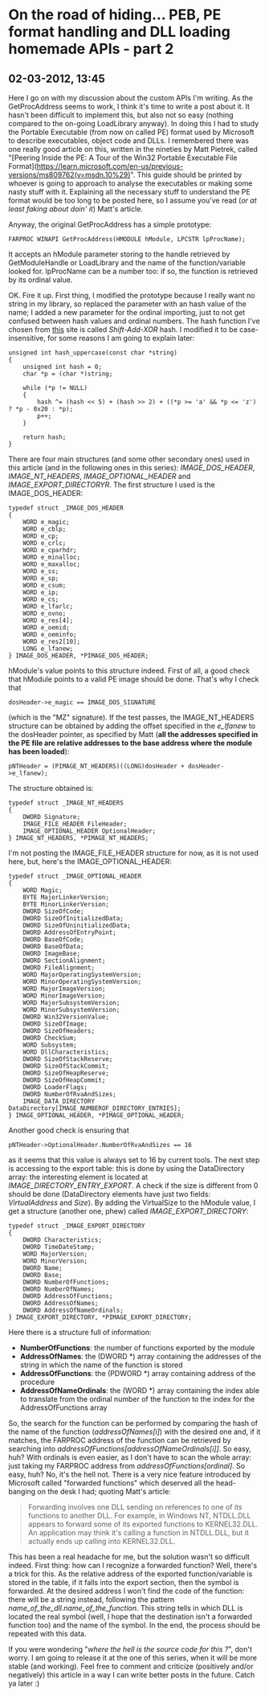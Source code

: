 On the road of hiding... PEB, PE format handling and DLL loading homemade APIs - part 2
=======================================================================================

02-03-2012, 13:45
-----------------

Here I go on with my discussion about the custom APIs I'm writing. As the GetProcAddress seems to work, I think it's time to write a post about it. It hasn't been difficult to implement this, but also not so easy (nothing compared to the on-going LoadLibrary anyway). In doing this I had to study the Portable Executable (from now on called PE) format used by Microsoft to describe executables, object code and DLLs. I remembered there was one really good article on this, written in the nineties by Matt Pietrek, called "[Peering Inside the PE: A Tour of the Win32 Portable Executable File Format](https://learn.microsoft.com/en-us/previous-versions/ms809762(v=msdn.10%29)". This guide should be printed by whoever is going to approach to analyse the executables or making some nasty stuff with it. Explaining all the necessary stuff to understand the PE format would be too long to be posted here, so I assume you've read (*or at least faking about doin' it*) Matt's article.

Anyway, the original GetProcAddress has a simple prototype:

    FARPROC WINAPI GetProcAddress(HMODULE hModule, LPCSTR lpProcName);

It accepts an hModule parameter storing to the handle retrieved by GetModuleHandle or LoadLibrary and the name of the function/variable looked for. lpProcName can be a number too: if so, the function is retrieved by its ordinal value.

OK. Fire it up. First thing, I modified the prototype because I really want no string in my library, so replaced the parameter with an hash value of the name; I added a new parameter for the ordinal importing, just to not get confused between hash values and ordinal numbers. The hash function I've chosen from [this](http://eternallyconfuzzled.com/tuts/algorithms/jsw_tut_hashing.aspx) site is called *Shift-Add-XOR* hash. I modified it to be case-insensitive, for some reasons I am going to explain later:

    unsigned int hash_uppercase(const char *string)
    {
        unsigned int hash = 0;
        char *p = (char *)string;

        while (*p != NULL)
        {
            hash ^= (hash << 5) + (hash >> 2) + ((*p >= 'a' && *p <= 'z') ? *p - 0x20 : *p);
            p++;
        }

        return hash;
    }

There are four main structures (and some other secondary ones) used in this article (and in the following ones in this series): *IMAGE\_DOS\_HEADER*, *IMAGE\_NT\_HEADERS*, *IMAGE\_OPTIONAL\_HEADER* and *IMAGE\_EXPORT\_DIRECTORYR*. The first structure I used is the IMAGE\_DOS\_HEADER:

    typedef struct _IMAGE_DOS_HEADER
    {
        WORD e_magic;
        WORD e_cblp;
        WORD e_cp;
        WORD e_crlc;
        WORD e_cparhdr;
        WORD e_minalloc;
        WORD e_maxalloc;
        WORD e_ss;
        WORD e_sp;
        WORD e_csum;
        WORD e_ip;
        WORD e_cs;
        WORD e_lfarlc;
        WORD e_ovno;
        WORD e_res[4];
        WORD e_oemid;
        WORD e_oeminfo;
        WORD e_res2[10];
        LONG e_lfanew;
    } IMAGE_DOS_HEADER, *PIMAGE_DOS_HEADER;

hModule's value points to this structure indeed. First of all, a good check that hModule points to a valid PE image should be done. That's why I check that

    dosHeader->e_magic == IMAGE_DOS_SIGNATURE

(which is the "MZ" signature). If the test passes, the IMAGE\_NT\_HEADERS structure can be obtained by adding the offset specified in the *e\_lfanew* to the dosHeader pointer, as specified by Matt (**all the addresses specified in the PE file are relative addresses to the base address where the module has been loaded**):

    pNTHeader = (PIMAGE_NT_HEADERS)((LONG)dosHeader + dosHeader->e_lfanew);

The structure obtained is:

    typedef struct _IMAGE_NT_HEADERS
    {
        DWORD Signature;
        IMAGE_FILE_HEADER FileHeader;
        IMAGE_OPTIONAL_HEADER OptionalHeader;
    } IMAGE_NT_HEADERS, *PIMAGE_NT_HEADERS;

I'm not posting the IMAGE\_FILE\_HEADER structure for now, as it is not used here, but, here's the IMAGE\_OPTIONAL\_HEADER:

    typedef struct _IMAGE_OPTIONAL_HEADER
    {
        WORD Magic;
        BYTE MajorLinkerVersion;
        BYTE MinorLinkerVersion;
        DWORD SizeOfCode;
        DWORD SizeOfInitializedData;
        DWORD SizeOfUninitializedData;
        DWORD AddressOfEntryPoint;
        DWORD BaseOfCode;
        DWORD BaseOfData;
        DWORD ImageBase;
        DWORD SectionAlignment;
        DWORD FileAlignment;
        WORD MajorOperatingSystemVersion;
        WORD MinorOperatingSystemVersion;
        WORD MajorImageVersion;
        WORD MinorImageVersion;
        WORD MajorSubsystemVersion;
        WORD MinorSubsystemVersion;
        DWORD Win32VersionValue;
        DWORD SizeOfImage;
        DWORD SizeOfHeaders;
        DWORD CheckSum;
        WORD Subsystem;
        WORD DllCharacteristics;
        DWORD SizeOfStackReserve;
        DWORD SizeOfStackCommit;
        DWORD SizeOfHeapReserve;
        DWORD SizeOfHeapCommit;
        DWORD LoaderFlags;
        DWORD NumberOfRvaAndSizes;
        IMAGE_DATA_DIRECTORY DataDirectory[IMAGE_NUMBEROF_DIRECTORY_ENTRIES];
    } IMAGE_OPTIONAL_HEADER, *PIMAGE_OPTIONAL_HEADER;

Another good check is ensuring that

    pNTHeader->OptionalHeader.NumberOfRvaAndSizes == 16

as it seems that this value is always set to 16 by current tools.
The next step is accessing to the export table: this is done by using the DataDirectory array: the interesting element is located at *IMAGE\_DIRECTORY\_ENTRY\_EXPORT*. A check if the size is different from 0 should be done (DataDirectory elements have just two fields: *VirtualAddress* and *Size*). By adding the VirtualSize to the hModule value, I get a structure (another one, phew) called *IMAGE\_EXPORT\_DIRECTORY*:

    typedef struct _IMAGE_EXPORT_DIRECTORY
    {
        DWORD Characteristics;
        DWORD TimeDateStamp;
        WORD MajorVersion;
        WORD MinorVersion;
        DWORD Name;
        DWORD Base;
        DWORD NumberOfFunctions;
        DWORD NumberOfNames;
        DWORD AddressOfFunctions;
        DWORD AddressOfNames;
        DWORD AddressOfNameOrdinals;
    } IMAGE_EXPORT_DIRECTORY, *PIMAGE_EXPORT_DIRECTORY;

Here there is a structure full of information:

* **NumberOfFunctions**: the number of functions exported by the module
* **AddressOfNames**: the (DWORD *) array containing the addresses of the string in which the name of the function is stored
* **AddressOfFunctions**: the (PDWORD *) array containing address of the procedure
* **AddressOfNameOrdinals**: the (WORD *) array containing the index able to translate from the ordinal number of the function to the index for the AddressOfFunctions array

So, the search for the function can be performed by comparing the hash of the name of the function (*addressOfNames[i]*) with the desired one and, if it matches, the FARPROC address of the function can be retrieved by searching into *addressOfFunctions[addressOfNameOrdinals[i]]*. So easy, huh? With ordinals is even easier, as I don't have to scan the whole array: just taking my FARPROC address from *addressOfFunctions[ordinal]*. So easy, huh? No, it's the hell not. There is a very nice feature introduced by Microsoft called "forwarded functions" which deserved all the head-banging on the desk I had; quoting Matt's article:

> Forwarding involves one DLL sending on references to one of its functions to another DLL. For example, in Windows NT, NTDLL.DLL appears to forward some of its exported functions to KERNEL32.DLL. An application may think it's calling a function in NTDLL.DLL, but it actually ends up calling into KERNEL32.DLL.

This has been a real headache for me, but the solution wasn't so difficult indeed. First thing: how can I recognize a forwarded function? Well, there's a trick for this. As the relative address of the exported function/variable is stored in the table, if it falls into the export section, then the symbol is forwarded. At the desired address I won't find the code of the function: there will be a string instead, following the pattern *name_of_the_dll.name_of_the_function*. This string tells in which DLL is located the real symbol (well, I hope that the destination isn't a forwarded function too) and the name of the symbol. In the end, the process should be repeated with this data.

If you were wondering "*where the hell is the source code for this ?*", don't worry. I am going to release it at the one of this series, when it will be more stable (and working). Feel free to comment and criticize (positively and/or negatively) this article in a way I can write better posts in the future. Catch ya later :)

